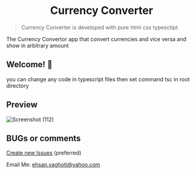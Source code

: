 <h1 align="center">
   Currency Converter
</h1>

> Currency Converter is developed with pure html css typesctipt

The Currency Convertor app that convert currencies and vice versa and show in arbitrary amount

## Welcome! 👋

you can change any code in typescript files then set command tsc in root directory

## Preview

![Screenshot (112)](https://github.com/user-attachments/assets/2c70ea6f-9e96-4ff3-a197-afb7cf20fae7)

## BUGs or comments

[Create new Issues](https://github.com/ehsanYaghoti/Weblog/issues) (preferred)

Email Me: ehsan.yaghoti@yahoo.com
